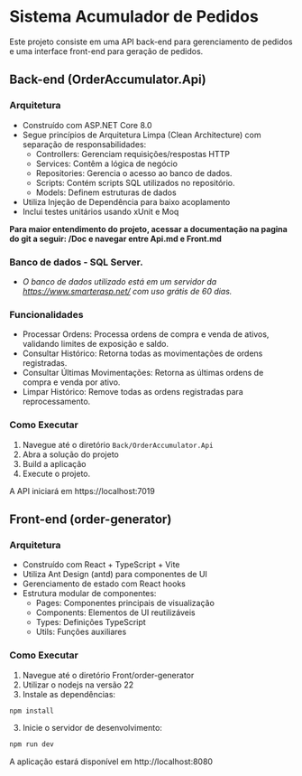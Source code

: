 # Sistema Acumulador de Pedidos

Este projeto consiste em uma API back-end para gerenciamento de pedidos e uma interface front-end para geração de pedidos.

## Back-end (OrderAccumulator.Api)

### Arquitetura
- Construído com ASP.NET Core 8.0
- Segue princípios de Arquitetura Limpa (Clean Architecture) com separação de responsabilidades:
  - Controllers: Gerenciam requisições/respostas HTTP
  - Services: Contêm a lógica de negócio
  - Repositories: Gerencia o acesso ao banco de dados.
  - Scripts: Contém scripts SQL utilizados no repositório.
  - Models: Definem estruturas de dados
- Utiliza Injeção de Dependência para baixo acoplamento
- Inclui testes unitários usando xUnit e Moq

**Para maior entendimento do projeto, acessar a documentação na pagina do git a seguir: /Doc e navegar entre Api.md e Front.md**

### Banco de dados - SQL Server.
- *O banco de dados utilizado está em um servidor da https://www.smarterasp.net/ com uso grátis de 60 dias.*

### Funcionalidades
-	Processar Ordens: Processa ordens de compra e venda de ativos, validando limites de exposição e saldo.
-	Consultar Histórico: Retorna todas as movimentações de ordens registradas.
-	Consultar Últimas Movimentações: Retorna as últimas ordens de compra e venda por ativo.
-	Limpar Histórico: Remove todas as ordens registradas para reprocessamento.

### Como Executar
1. Navegue até o diretório `Back/OrderAccumulator.Api`
2. Abra a solução do projeto
3. Build a aplicação
4. Execute o projeto.

A API iniciará em https://localhost:7019

## Front-end (order-generator)

### Arquitetura
- Construído com React + TypeScript + Vite
- Utiliza Ant Design (antd) para componentes de UI
- Gerenciamento de estado com React hooks
- Estrutura modular de componentes:
  - Pages: Componentes principais de visualização
  - Components: Elementos de UI reutilizáveis
  - Types: Definições TypeScript
  - Utils: Funções auxiliares

### Como Executar
1. Navegue até o diretório Front/order-generator
2. Utilizar o nodejs na versão 22
3. Instale as dependências:

```sh
npm install
```

3. Inicie o servidor de desenvolvimento:

```sh
npm run dev
```

A aplicação estará disponível em http://localhost:8080